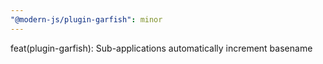 ```yaml
---
"@modern-js/plugin-garfish": minor
---
```


feat(plugin-garfish): Sub-applications automatically increment basename
